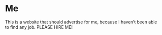# Me
This is a website that should advertise for me, because I haven't been able to find any job. PLEASE HIRE ME!
